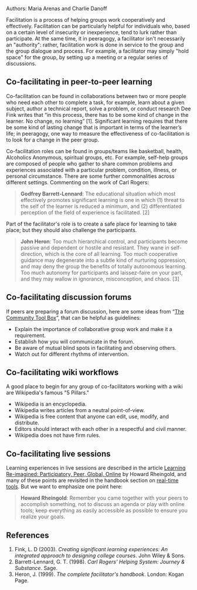 Authors: Maria Arenas and Charlie Danoff

Facilitation is a process of helping groups work cooperatively and
effectively. Facilitation can be particularly helpful for individuals
who, based on a certain level of insecurity or inexperience, tend to
lurk rather than participate. At the same time, it in peeragogy, a
facilitator isn't necessarily an "authority": rather, facilitation work
is done in service to the group and the group dialogue and process. For
example, a facilitator may simply "hold space" for the group, by setting
up a meeting or a regular series of discussions.

Co-facilitating in peer-to-peer learning
----------------------------------------

Co-facilitation can be found in collaborations between two or more
people who need each other to complete a task, for example, learn about
a given subject, author a technical report, solve a problem, or conduct
research Dee Fink writes that “in this process, there has to be some
kind of change in the learner. No change, no learning” [1]. Significant
learning requires that there be some kind of lasting change that is
important in terms of the learner’s life; in peeragogy, one way to
measure the effectiveness of co-facilitation is to look for a change in
the peer group.

Co-facilitation roles can be found in groups/teams like basketball,
health, Alcoholics Anonymous, spiritual groups, etc. For example,
self-help groups are composed of people who gather to share common
problems and experiences associated with a particular problem,
condition, illness, or personal circumstance. There are some further
commonalities across different settings. Commenting on the work of Carl
Rogers:

> **Godfrey Barrett-Lennard**: The educational situation which most
> effectively promotes significant learning is one in which (1) threat
> to the self of the learner is reduced a minimum, and (2)
> differentiated perception of the field of experience is facilitated.
> [2]

Part of the facilitator's role is to create a safe place for learning to
take place; but they should also challenge the participants.

> **John Heron**: Too much hierarchical control, and participants become
> passive and dependent or hostile and resistant. They wane in
> self-direction, which is the core of all learning. Too much
> cooperative guidance may degenerate into a subtle kind of nurturing
> oppression, and may deny the group the benefits of totally autonomous
> learning. Too much autonomy for participants and laissez-faire on your
> part, and they may wallow in ignorance, misconception, and chaos. [3]

Co-facilitating discussion forums
---------------------------------

If peers are preparing a forum discussion, here are some ideas from
“[The Community Tool
Box](http://ctb.ku.edu/en/tablecontents/section_1180.aspx)”, that can be
helpful as guidelines:

-   Explain the importance of collaborative group work and make it a
    requirement.
-   Establish how you will communicate in the forum.
-   Be aware of mutual blind spots in facilitating and observing others.
-   Watch out for different rhythms of intervention.

Co-facilitating wiki workflows
------------------------------

A good place to begin for any group of co-facilitators working with a
wiki are Wikipedia's famous "5 Pillars."

-   Wikipedia is an encyclopedia.
-   Wikipedia writes articles from a neutral point-of-view.
-   Wikipedia is free content that anyone can edit, use, modify, and
    distribute.
-   Editors should interact with each other in a respectful and civil
    manner.
-   Wikipedia does not have firm rules.

Co-facilitating live sessions
-----------------------------

Learning experiences in live sessions are described in the article
[Learning Re-imagined: Participatory, Peer, Global,
Online](http://dmlcentral.net/blog/howard-rheingold/learning-reimagined-participatory-peer-global-online)
by Howard Rheingold, and many of these points are revisited in the
handbook section on [real-time
tools](http://peeragogy.org/real-time-meetings/ "Real-time meetings").
But we want to emphasize one point here:

> **Howard Rheingold**: Remember you came together with your peers to
> accomplish something, not to discuss an agenda or play with online
> tools; keep everything as easily accessible as possible to ensure you
> realize your goals.

References
----------

1.  Fink, L. D (2003). *Creating significant learning experiences: An
    integrated approach to designing college courses*. John Wiley &
    Sons.
2.  Barrett-Lennard, G. T. (1998). *Carl Rogers' Helping System: Journey
    & Substance*. Sage.
3.  Heron, J. (1999). *The complete facilitator's handbook*. London:
    Kogan Page.

